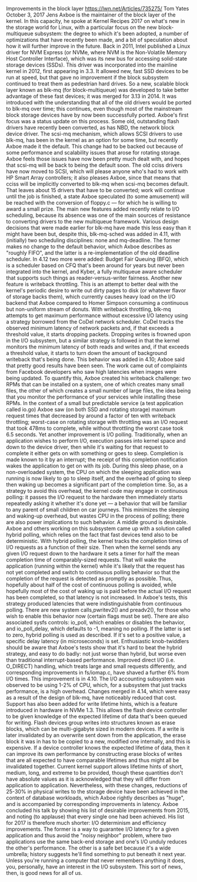 Improvements in the block layer
https://lwn.net/Articles/735275/
Tom Yates
October 3, 2017
Jens Axboe is the maintainer of the block layer of the kernel. In this capacity, he spoke at Kernel Recipes 2017 on what's new in the storage world for Linux, with a particular focus on the new block-multiqueue subsystem: the degree to which it's been adopted, a number of optimizations that have recently been made, and a bit of speculation about how it will further improve in the future.
Back in 2011, Intel published a Linux driver for NVM Express (or NVMe, where NVM is the Non-Volatile Memory Host Controller Interface), which was its new bus for accessing solid-state storage devices (SSDs). This driver was incorporated into the mainline kernel in 2012, first appearing in 3.3. It allowed new, fast SSD devices to be run at speed, but that gave no improvement if the block subsystem continued to treat them as pedestrian hard drives. So a new, scalable block layer known as
blk-mq (for block-multiqueue) was developed to take better advantage of these fast devices; it was merged for 3.13 in 2014. It was introduced with the understanding that all of the old drivers would be ported to blk-mq over time; this continues, even though most of the mainstream block storage devices have by now been successfully ported. Axboe's first focus was a status update on this process.
Some old, outstanding flash drivers have recently been converted, as has NBD, the network block device driver. The scsi-mq mechanism, which allows SCSI drivers to use blk-mq, has been in the kernel as an option for some time, but recently Axboe made it the default. This change had to be backed out because of some performance and scalability issues that arose for rotating storage. Axboe feels those issues have now been pretty much dealt with, and hopes that scsi-mq will be back to being
the default soon.
The old cciss drivers have now moved to SCSI, which will please anyone who's had to work with HP Smart Array controllers; it also pleases Axboe, since that means that cciss will be implicitly converted to blk-mq when scsi-mq becomes default. That leaves about 15 drivers that have to be converted; work will continue until the job is finished, a state Axboe speculated (to some amusement) will be reached with the conversion of floppy.c — for which he is willing to award a small prize.
The main new features added recently relate to I/O scheduling, because its absence was one of the main sources of resistance to converting drivers to the new multiqueue framework. Various design decisions that were made earlier for blk-mq have made this less easy than it might have been but, despite this, blk-mq-sched was added in 4.11, with (initially) two scheduling disciplines: none and mq-deadline. The former makes no change to the default behavior, which Axboe describes as "roughly
FIFO", and the latter is a re-implementation of the old deadline scheduler. In 4.12 two more were added: Budget Fair Queuing (BFQ), which is a scheduler based on CFQ that's been around for years but never been integrated into the kernel, and Kyber, a fully multiqueue aware scheduler that supports such things as reader-versus-writer fairness.
Another new feature is writeback throttling. This is an attempt to better deal with the kernel's periodic desire to write out dirty pages to disk (or whatever flavor of storage backs them), which currently causes heavy load on the I/O backend that Axboe compared to Homer Simpson consuming a continuous but non-uniform stream of donuts. With writeback throttling, blk-mq attempts to get maximum performance without excessive I/O latency using a strategy borrowed from the CoDel network
scheduler. CoDel tracks the observed minimum latency of network packets and, if that exceeds a threshold value, it starts dropping packets. Dropping writes is frowned upon in the I/O subsystem, but a similar strategy is followed in that the kernel monitors the minimum latency of both reads and writes and, if that exceeds a threshold value, it starts to turn down the amount of background writeback that's being done. This behavior was added in 4.10; Axboe said that pretty good results
have been seen.
The work came out of complaints from Facebook developers who saw high latencies when images were being updated. To quantify this, Axboe created his writeback challenge: two RPMs that can be installed on a system, one of which creates many small files, the other of which creates a small number of large files, the idea being that you monitor the performance of your services while installing these RPMs. In the context of a small but predictable service (a test application called io.go) Axboe
saw (on both SSD and rotating storage) maximum request times that decreased by around a factor of ten with writeback throttling; worst-case on rotating storage with throttling was an I/O request that took 478ms to complete, while without throttling the worst case took 6.5 seconds.
Yet another improvement is I/O polling. Traditionally, when an application wishes to perform I/O, execution passes into kernel space and down to the device driver, then while it's waiting for that request to complete it either gets on with something or goes to sleep. Completion is made known to it by an interrupt; the receipt of this completion notification wakes the application to get on with its job. During this sleep phase, on a non-overloaded system, the CPU on which the sleeping
application was running is now likely to go to sleep itself, and the overhead of going to sleep then waking up becomes a significant part of the completion time. So, as a strategy to avoid this overhead, the kernel code may engage in continuous polling: it passes the I/O request to the hardware then immediately starts repeatedly asking it whether it's done yet — a behavior that will be familiar to any parent of small children on car journeys. This minimizes the sleeping and waking-up
overhead, but wastes CPU in the process of polling; there are also power implications to such behavior. A middle ground is desirable.
Axboe and others working on this subsystem came up with a solution called hybrid polling, which relies on the fact that fast devices tend also to be deterministic. With hybrid polling, the kernel tracks the completion times of I/O requests as a function of their size. Then when the kernel sends any given I/O request down to the hardware it sets a timer for half the mean completion time of comparably-sized requests. That will wake the application (running within the kernel) while
it's likely that the request has not yet completed and switch to continuous polling behavior so that the completion of the request is detected as promptly as possible. Thus, hopefully about half of the cost of continuous polling is avoided, while hopefully most of the cost of waking up is paid before the actual I/O request has been completed, so that latency is not increased.
In Axboe's tests, this strategy produced latencies that were indistinguishable from continuous polling. There are new system calls,pwritev2() and preadv2(), for those who wish to enable this behavior now (certain flags must be set). There are also associated sysfs controls: io_poll, which enables or disables the behavior, and io_poll_delay, which defaults to -1, meaning no polling. If the latter is set to zero, hybrid polling is used as described. If it's set to a positive
value, a specific delay latency (in microseconds) is set. Enthusiastic knob-twiddlers should be aware that Axboe's tests show that it's hard to beat the hybrid strategy, and easy to do badly: not just worse than hybrid, but worse even than traditional interrupt-based performance.
Improved direct I/O (i.e. O_DIRECT) handling, which treats large and small requests differently, and corresponding improvements in fs/iomap.c, have shaved a further 6% from I/O times. This improvement is in 4.10. The I/O accounting subsystem was observed to be using 1-2% of CPU, which, for a subsystem that just tracks performance, is a high overhead. Changes merged in 4.14, which were easy as a result of the design of blk-mq, have noticeably reduced that cost.
Support has also been added for write lifetime hints, which is a feature introduced in hardware in NVMe 1.3. This allows the flash device controller to be given knowledge of the expected lifetime of data that's been queued for writing. Flash devices group writes into structures known as erase blocks, which can be multi-gigabyte sized in modern devices. If a write is later invalidated by an overwrite sent down from the application, the erase block it was in has to be copied to a new, modified
one internally, and this is expensive. If a device controller knows the expected lifetime of data, then it can improve its own performance by constructing erase blocks of writes that are all expected to have comparable lifetimes and thus might all be invalidated together. Current kernel support allows lifetime hints of short, medium, long, and extreme to be provided, though these quantities don't have absolute values as it is acknowledged that they will differ from application to
application. Nevertheless, with these changes, reductions of 25-30% in physical writes to the storage device have been achieved in the context of database workloads, which Axboe rightly describes as "huge", and is accompanied by corresponding improvements in latency.
Axboe concluded his talk by showing his list of desirable improvements from 2015, and noting (to applause) that every single one had been achieved. His list for 2017 is therefore much shorter: I/O determinism and efficiency improvements. The former is a way to guarantee I/O latency for a given application and thus avoid the "noisy neighbor" problem, where two applications use the same back-end storage and one's I/O unduly reduces the other's performance. The other is a safe bet because it's a
wide umbrella; history suggests he'll find something to put beneath it next year.
Unless you're running a computer that never remembers anything it does, you, personally, have an interest in the I/O subsystem. This sort of news, then, is good news for all of us.
